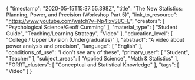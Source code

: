 {
    "timestamp": "2020-05-15T15:37:55.398Z",
    "title": "The New Statistics: Planning, Power, and Precision (Workshop Part 5)",
    "link_to_resource": "https://www.youtube.com/watch?v=Np4lxvS8C-E",
    "creators": [
        "Psychological Science/Geoff Cumming"
    ],
    "material_type": [
        "Student Guide",
        "Teaching/Learning Strategy",
        "Video"
    ],
    "education_level": [
        "College / Upper Division (Undergraduates)"
    ],
    "abstract": "A video about power analysis and precision",
    "language": [
        "English"
    ],
    "conditions_of_use": "I don't see any of these",
    "primary_user": [
        "Student",
        "Teacher"
    ],
    "subject_areas": [
        "Applied Science",
        "Math & Statistics"
    ],
    "FORRT_clusters": [
        "Conceptual and Statistical Knowledge"
    ],
    "tags": [
        "Video"
    ]
}